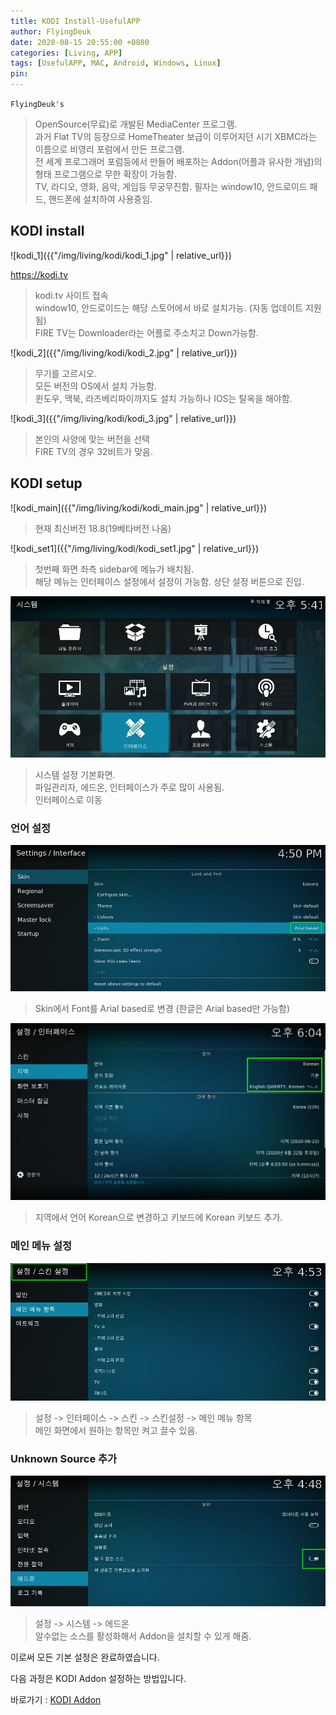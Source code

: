 ```yaml
---
title: KODI Install-UsefulAPP
author: FlyingDeuk
date: 2020-08-15 20:55:00 +0800
categories: [Living, APP]
tags: [UsefulAPP, MAC, Android, Windows, Linux]
pin:
---
```


`FlyingDeuk's`
> OpenSource(무료)로 개발된 MediaCenter 프로그램. <br>
과거 Flat TV의 등장으로 HomeTheater 보급이 이루어지던 시기 XBMC라는 이름으로 비영리 포럼에서 만든 프로그램.<br>
전 세계 프로그래머 포럼등에서 만들어 배포하는 Addon(어플과 유사한 개념)의 형태 프로그램으로 무한 확장이 가능함.<br>
TV, 라디오, 영화, 음악, 게임등 무궁무진함.
필자는 window10, 안드로이드 패드, 핸드폰에 설치하여 사용중임.


## KODI install
![kodi_1]({{"/img/living/kodi/kodi_1.jpg" | relative_url}})

<https://kodi.tv>
> kodi.tv 사이트 접속<br>
window10, 안드로이드는 해당 스토어에서 바로 설치가능. (자동 업데이트 지원됨)<br>
FIRE TV는 Downloader라는 어플로 주소치고 Down가능함.


![kodi_2]({{"/img/living/kodi/kodi_2.jpg" | relative_url}})
> 무기를 고르시오.<br>
모든 버전의 OS에서 설치 가능함.<br>
윈도우, 맥북, 라즈베리파이까지도 설치 가능하나 IOS는 탈옥을 해야함.


![kodi_3]({{"/img/living/kodi/kodi_3.jpg" | relative_url}})
> 본인의 사양에 맞는 버전을 선택<br>
FIRE TV의 경우 32비트가 맞음.



## KODI setup
![kodi_main]({{"/img/living/kodi/kodi_main.jpg" | relative_url}})
> 현재 최신버전 18.8(19베타버전 나옴)

![kodi_set1]({{"/img/living/kodi/kodi_set1.jpg" | relative_url}})
> 첫번째 화면 좌측 sidebar에 메뉴가 배치됨.<br>
해당 메뉴는 인터페이스 설정에서 설정이 가능함.
상단 설정 버튼으로 진입.<br>

![kodi_set2](/img/living/kodi/kodi_set2.jpg)
> 시스템 설정 기본화면. <br>
파일관리자, 에드온, 인터페이스가 주로 많이 사용됨.<br>
인터페이스로 이동<br>




### 언어 설정

![kodi_set3](/img/living/kodi/kodi_set3.jpg)
> Skin에서 Font를 Arial based로 변경 (한글은 Arial based만 가능함)

![kodi_set4](/img/living/kodi/kodi_set4.jpg)
> 지역에서 언어 Korean으로 변경하고 키보드에 Korean 키보드 추가.

### 메인 메뉴 설정

![kodi_skin](/img/living/kodi/kodi_skin.jpg)
> 설정 -> 인터페이스 -> 스킨 -> 스킨설정 -> 메인 메뉴 항목 <br>
메인 화면에서 원하는 항목만 켜고 끌수 있음.

### Unknown Source 추가
![kodi_unknown](/img/living/kodi/kodi_unknown.jpg)
> 설정 -> 시스템 -> 에드온 <br>
알수없는 소스를 활성화해서 Addon을 설치할 수 있게 해줌.

이로써 모든 기본 설정은 완료하였습니다.

다음 과정은 KODI Addon 설정하는 방법입니다.

바로가기 : [KODI Addon](https://flyingdeuk.github.io/posts/KODI-addon/)
